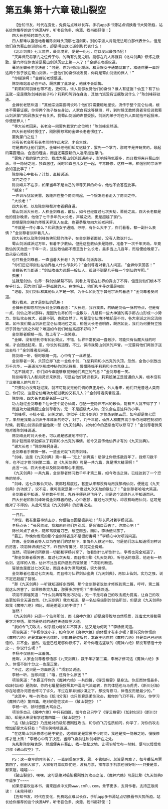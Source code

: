 # 第五集 第十六章 破山裂空
        【告知书友，时代在变化，免费站点难以长存，手机app多书源站点切换看书大势所趋，站长给你推荐的这个换源APP，听书音色多、换源、找书都好使！】
       四大长老顿时面色大变。
       四人都难以置信地看着陈剑峰头顶那七道剑影，别的宗派人肯能无法明白那代表什么，但是他们身为蜀山剑派的长老，却是明白这七道剑影代表什么！
       《北斗剑典》七大境界，最高境界，便是一化七，可以发出最强杀招！
       “天昇师兄将掌门之位传于你，的确有先见之明，能够在凡人界就将《北斗剑典》修炼之极致，掌门师侄你也算是蜀山剑派历史上第一人了！”金蝉长老感叹道。
       蓦地金蝉长老坚决道：“可是，你为何如此糊涂，和异族女子通婚就算了，难道你要一直将这两个孩子放在蜀山剑派，一旦他们的身份被发觉，你将是蜀山剑派的罪人！”
       “你糊涂啊！”金蝉长老恨恨道。
       陈剑峰站着动也不动，既然做了此决定，他就不会后悔。
       “莉莉和阿羽谁也带不走，更何况，谁人能够发觉他们的身份？谁人有证据？仙玉？有了仙玉就一定是我陈剑峰的孩子吗？莉莉和阿羽在身边，其他门派没有证据敢说什么？”陈剑峰辩驳道。
       金蝉长老怒斥道：“其他宗派需要明说吗？他们只需要暗地里说，流传于整个昆仑仙境，根本不需要证据，你将两个孩子放在身边，人家自有这等猜测，哼，到时候无数修真者背后说我蜀山剑派掌门和异族女子有关系，我蜀山剑派的声誉受损，剑派内弟子将在外人面前抬不起投来，你便是罪人！”
       “等大长老回来，长老会一同罢免我掌门之位吧！”陈剑峰忽然道。
       四大长老顿时愣住了，刚刚要怒骂的金蝉长老也愣住了。
       罢免掌门之位？
       只有长老会所有长老同时作此决定，才会生效。
       可是真的让他们罢免，金蝉长老他们却又迟疑了，罢免一个掌门，那可不是开玩笑的，最起码需要理由，合适的理由，而且还需要新的人选来担当掌门。
       “罢免了我的掌门之位，我成为蜀山剑派普通弟子，影响将降低很多，而且我将离开蜀山剑派，寻一隐秘之地，独自居住，闲时和自己儿女在一起，平常静修，这样一来，相信别的宗派不会知道此事了！”
       陈剑峰心中都有了计划，直接说道。
       掌门之位？
       陈剑峰并不在乎，如果当年不是自己的师尊天昇的命令，他也不会答应此事。
       “糊涂！”
       一声训斥犹如天雷，轰隆声在整个房间响起，一个银发老者走入了房间之中。
       “大长老！”
       四大长老，以及陈剑峰都对老者躬身道。
       蜀山剑派大长老，人称金剑尊者，散仙，如今已经度过七次天劫，辈份之高，四大长老都是他的徒孙晚辈，他做了七千多年的大长老，声威之浓，更是超越了掌门。
       即使是陈剑峰的师尊天昇真人在此，也要恭敬地向大长老问好。
       “不就是一件小事么？和异族女子通婚，哼哼，有什么大不了，你们看看，都一副什么表情？”金剑尊者训斥着几人。
       四大长老以及陈剑峰仿佛犯错的孩子，在金剑尊者面前，没有人敢说什么。
       蜀山剑派成派过万年，有着不少散仙，但是这些散仙多是隐修，准备下一次千年天劫，毕竟散仙的天劫是一千年一次，这些散仙都不愿意当什么长老，最多当上几百年，而后便给晚辈了。自己安心修炼！
       也只有金剑尊者，一直当着大长老！为了蜀山剑派奔波。
       “你们还记得剑仙在仙界给人什么印象吗？”金剑尊者对着几人问道，“金蝉你来回答！”
       金蝉长老当即道：“剑仙攻击力远超一般仙人，孤傲不驯是几乎每一个剑仙的写照。”
       孤傲！
       这就是剑仙，仙界一群剑仙桀骜不驯，别看上清宫在仙界的靠山了不得，但是剑仙们根本不在乎什么，因为他们是一群孤傲的人。在性格上，他们和李寻欢很是相似
       “记着，我们剑仙和其他仙人不是一家，为什么如此在乎其他宗派的看法？”金剑尊者反问道。
       我行我素，这才是剑仙的风格！
       金蝉长老却忽然抬头对金剑尊者道：“大长老，我行我素，的确是剑仙一脉的特点，但是有一点，剑仙之所以那样，是因为仙界如同一盘散沙，凡是有一些大神通的高手都占山形成一小势力，剑仙攻击强大，孤傲不驯，也就自然了。可是昆仑仙境环境却是不同，各大宗派之间交流频繁，如今我们蜀山剑派在昆仑仙境地位之高，相信大长老也明白，既然如此，我们为何要特立独行于其他门派之外呢？难道如今我们地位高超不好吗？”
       金剑尊者眼睛一亮，脸上有了一丝笑意。
       “金蝉，没有想到你有如此观点，不错，仙界平常犹如一盘散沙，可能只有仙魔大战的时候，才会团结起来。恩，你说的有道理，不过，保持我蜀山剑派的声誉，一定要将他们两孩子送出去吗？”金剑尊者反问道。
       陈剑峰一听，顿时眼睛一亮，心中有了一丝希望。
       金剑尊者一笑，头顶立即飞出一金色小剑，飞至莉莉和小杰克的头顶，忽然，金色小剑放出万千光华，一道道光华形成神秘的印记符篆，慢慢降临于莉莉和小杰克身上。
       “这不就成了，你们如今谁能够察觉到他们真正的气息？”金剑尊者一笑。
       陈剑峰等几人都用灵识来察觉，可是在他们灵识看来，莉莉姐弟正是普通的人类，根本没有了丝毫狼人的气息了。
       “只要功力没有超过我，就不可能发觉他们俩的真正身份，外人看来，他们只是普通人类而已，你们说，这昆仑仙境功力超过我的又有几人？”金剑尊者笑着说道。
       陈剑峰，四大长老都是长舒一口气。
       功力超过金剑尊者？估计整个昆仑仙境，包括一些隐世不出的散仙，能有三人就不得了了！
       而且功力能偶超过金剑尊者的，无一不是超级大人物，怎么会在意这样的小事。
       “剑峰啊，不错不错，闭关之前，你似乎《北斗剑典》才修炼到第五层，如今却是第七层了，果然是我蜀山剑派千年难出的奇才，对了，几千年前，仙界人和魔界高手争夺地球控制权的时候，我蜀山剑派前辈留给我一部《九天剑典》，以你如今的造诣也可以修习了！”金剑尊者微笑地对着陈剑峰说道。
       陈剑峰此时对大长老，可以说是感激地不得了。
       刚才轻而易举就解决了莉莉和小杰克的事情，如今又要传他仙界才有的《九天剑典》。
       “谢大长老！”陈剑峰躬身道。
       金剑尊者手微微一拂，一道金光就飞向陈剑峰。
       “剑峰，这是《九天剑典》第一篇——‘无上’剑典篇！足够让你修炼数百年了，我修习数千年，也不过才修习到第二篇，这《九天剑典》可是一共九篇，真是博大精深啊！”
       此言一出，四大长老以及陈剑峰都心中震撼。
       《九天剑典》一共九篇，金剑尊者修习数千年才第二篇，如今攻击之强，已经达到了一个恐怖的地步。
       “剑峰，这七次散仙天劫，我都轻易度过，甚至从来都没有动用我那柄仙剑，便是这《九天剑典》的功效了，说不定，我可能就是第一个度过九次天劫的散仙了！”金剑尊者哈哈大笑道。
       金剑尊者不知道，早在数千年前，鬼谷子便已经飞升了，只是这个消息外人不知道而已。
       四大长老和陈剑峰听得金剑尊者的话，心中震颤，度过七次天劫，却没有动用仙剑，这可是绝对了不得的。从此可想这《九天剑典》的厉害之处。
       ———————
       一日后。
       “师侄，我有重要事情去办，你便独自回星极宗吧！”际长风对着李杨说道。
       李杨点头：“长风师叔，我和莉莉他们告别后，便会独自回去了，你放心吧！”
       际长风点了点头，随即驾驭着刀芒，破空而去。而后，李杨便回房了。
       “霸王，昨晚你发现的那个金剑尊者是不是很厉害啊？”李杨心中对项羽问道。
       昨晚，金剑尊者等人以为在他们的禁制下，事情外人铁定不知，可是他们怎么知道项羽神识的厉害，项羽神识横扫之下，昨日所有情况，项羽完全得知。
       当然，项羽神识所察觉一切都和李杨共享了，他看到什么听到什么，李杨也完全知道了。
       “那金剑尊者很厉害，度过七次天劫，而且修习那《九天剑典》，听他话的意思，他还有一柄仙剑，这样的人物，估计不比当初所遇到的餮虢差！”项羽判断道。
       餮虢也是度过七次天劫，而且本身为洪荒妖兽，实力强悍。
       金剑尊者也度过七次天劫，而且修习仙界剑仙密典《九天剑典》，再加上仙剑，实力之强，说不定还超越了餮虢。
       “那《九天剑典》一听就知道好东西啊，那个金剑尊者说他才修炼到第二篇，哼哼，第二篇就这么厉害了，如果修炼完九篇，那要多厉害呢？”李杨感叹道。
       项羽不屑嗤笑道：“什么剑典等等技巧功法，无一不是将自己的攻击威力提高，让自己的攻击更加符合天道自然，《九天剑典》我也知道，是一名仙帝级别的剑仙所创，但是这《九天剑典》和我《魔神六绝》相比，却是差距大的不得了！”
       当然！
       《九天剑典》只是一个仙帝所创，而《魔神六绝》却是魔界腹地自然场景，连蚩尤大尊都需要学习参悟，那可是绝对的通往天道康庄大道。
       “我如今飞刀攻击，似乎威力增加并不算多，这又是为何呢？”李杨反问道。
       项羽笑道：“李杨你这小子，如今你对《魔神六绝》的体悟才有多少呢？更何况你体悟的《魔神六绝》还是本霸王给你的，只能算是盗版的，本霸王给你的《魔神六绝》只是自己已经感悟的，并不全。当然，这些已经足够你修炼了，如今你连这盗版的《魔神六绝》都没有感悟十分之一，你说什么呢？”
       李杨不仅感到一丝羞愧。
       是啊，人家金剑尊者感悟那《九天剑典》，数千年才第二篇，李杨才修习这《魔神六绝》多久，体悟不到十分之一也是正常。
       “不过，这只是一方面原因！”项羽又说道。
       李杨一听，当即问道：“哦，还有什么原因？”
       项羽笑道：“本霸王传你的《魔神六绝》一共四篇，《穿云梭雾》是身法，你反而体悟最多，《如封似闭》是防御，你的七曜星极按照其中混沌气流运转，你的体悟也马马虎虎，《断川分海》你在哈德孙河底也修习了许久，不过在那非洲沙漠之下，却没有修习，体悟反而是最少的。”
       “这其中，唯一的攻击《断川分海》也只能算是柔性攻击，和你的飞刀不符。所以，你学习《魔神六绝》第四篇，绝对的刚性攻击——《破山裂空》！”
       李杨一听，顿时想要大骂自己。
       项羽传自己《魔神六绝》中只有四篇，如今自己只学了《穿云梭雾》《如封似闭》《断川分海》，却是从来没有学过第四篇——《破山裂空》！
       “这《破山裂空》乃是绝对的极阳极刚性攻击，和你的飞刀性质相同，你学了，对你的攻击增加却是大有好处！”项羽笑嘻嘻说道。
       “在这蜀山剑派修炼也是不安全，这修炼定是需要不少时间，我还是找一隐蔽之地，慢慢修炼才是上策！”李杨心中有了决定，当即飞身前往陈剑峰所在之处。
       先和那陈剑峰告辞，然后便离开蜀山，找一隐秘之地，让项羽帮忙布一禁制，便可以慢慢修习那《破山裂空》了。
       ——————————
       PS：这一章写的时间长了，一直到现在才发，恩，不管如何，总算是两章了，如今番茄月票第四了，谢谢大家了，大家有月票就帮忙砸，没有月票，推荐票手机票也很好啊~~~只要是票，都来砸，嘻嘻~~~
       《破山裂空》，嘿嘿，这可是绝对极阳极刚性的攻击之法，《魔神六绝》可是比那《九天剑典》牛逼多了~~~~
       如果您喜欢这本书，请来起点中文网www.cmFu.com，章节更多，支持作者，支持正版阅读！（未完待续）
       【告知书友，时代在变化，免费站点难以长存，手机app多书源站点切换看书大势所趋，站长给你推荐的这个换源APP，听书音色多、换源、找书都好使！】